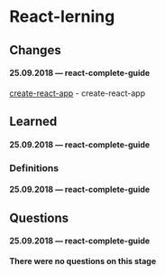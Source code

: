 # React-lerning

## Changes

#### 25.09.2018 — react-complete-guide
[create-react-app](https://github.com/Mikele11/React-lerning/commit/37a9d8724e25589fb2235196376e44ee25eae8ae) - create-react-app

## Learned

#### 25.09.2018 — react-complete-guide


### Definitions

#### 25.09.2018 — react-complete-guide

## Questions

#### 25.09.2018 — react-complete-guide

**There were no questions on this stage**

